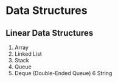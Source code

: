 # Data Structures

## Linear Data Structures
1. Array
2. Linked List
3. Stack
4. Queue
5. Deque (Double-Ended Queue)
6 String